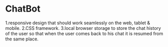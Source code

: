 # ChatBot

1.responsive design that should work seamlessly on the web, tablet & mobile.
2.CSS framework.
3.local browser storage to store the chat history of the user so that when the user comes back to his chat it is resumed from the same place.
